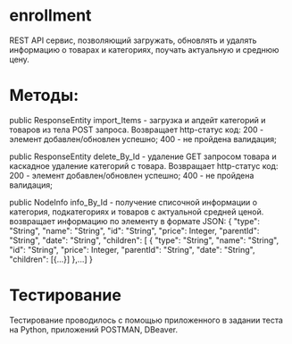 # enrollment

REST API сервис, позволяющий загружать, обновлять и удалять информацию о товарах и категориях, поучать актуальную и среднюю цену.

# Методы:

public ResponseEntity import_Items - загрузка и апдейт категорий и товаров из тела POST запроса.
Возвращает http-статус код:
200 - элемент добавлен/обновлен успешно;
400 - не пройдена валидация;

public ResponseEntity delete_By_Id - удаление GET запросом товара и каскадное удаление категорий с товара.
Возвращает http-статус код:
200 - элемент добавлен/обновлен успешно;
400 - не пройдена валидация;

public NodeInfo info_By_Id - получение списочной информации о категория, подкатегориях и товаров с актуальной средней ценой.
возвращает информацию по элементу в формате JSON:
{
"type": "String",
"name": "String",
"id": "String",
"price": Integer,
"parentId": "String",
"date": "String",
"children": [
{
"type": "String",
"name": "String",
"id": "String",
"price": Integer,
"parentId": "String",
"date": "String",
"children": [{...}]
},...]
}

# Тестирование

Тестирование проводилось с помощью приложенного в задании теста на Python, приложений POSTMAN, DBeaver.